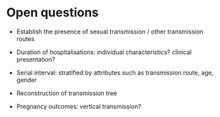 # Open questions

* Establish the presence of sexual transmission / other transmission routes

* Duration of hospitalisations: individual characteristics? clinical presentation?

* Serial interval: stratified by attributes such as transmission route, age, gender

* Reconstruction of transmission tree 

* Pregnancy outcomes: vertical transmission?
